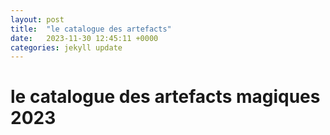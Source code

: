 ```yaml
---
layout: post
title:  "le catalogue des artefacts"
date:   2023-11-30 12:45:11 +0000
categories: jekyll update
---
```

# le catalogue des artefacts magiques 2023